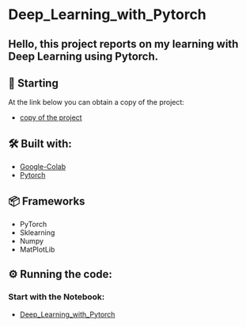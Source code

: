 # Deep_Learning_with_Pytorch

## Hello, this project reports on my learning with Deep Learning using Pytorch.

###
## 🚀 Starting

At the link below you can obtain a copy of the project:
* [copy of the project](https://github.com/OtnielGomes/Deep_Learning_with_Pytorch/archive/refs/heads/main.zip)


## 🛠️ Built with:
* [Google-Colab](https://colab.research.google.com/)
* [Pytorch](https://pytorch.org/docs/stable/torch.html)
## 📦 Frameworks  


* PyTorch
* Sklearning
* Numpy
* MatPlotLib

## ⚙️ Running the code:

### Start with the Notebook:
* [Deep_Learning_with_Pytorch](https://github.com/OtnielGomes/Deep_Learning_with_Pytorch/blob/main/Deep_Learning_with_Pytorch.ipynb)



